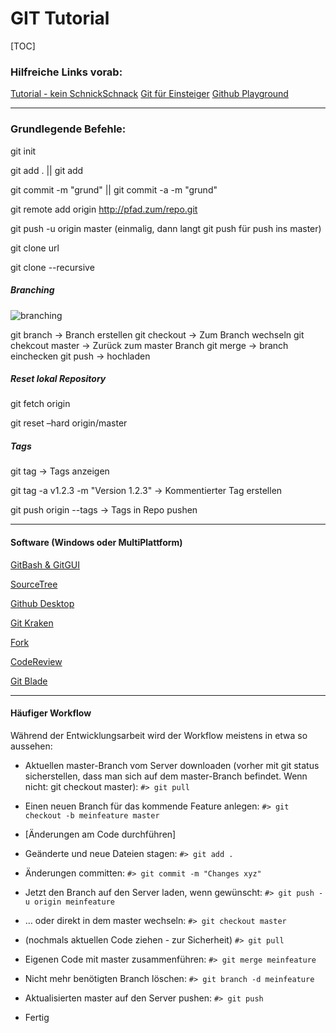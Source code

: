 # GIT Tutorial
[TOC]

### Hilfreiche Links vorab:

[Tutorial - kein SchnickSchnack](https://rogerdudler.github.io/git-guide/index.de.html)
[Git für Einsteiger](https://www.thewebhatesme.com/entwicklung/git-fuer-einsteiger/)
[Github Playground](https://try.github.io/)


---
### Grundlegende Befehle:

git init


git add . || git add <filename>


git commit -m "grund" || git commit -a -m "grund"


git remote add origin http://pfad.zum/repo.git


git push -u origin master (einmalig, dann langt git push für push ins master)


git clone url


git clone --recursive


##### Branching

![branching](https://rogerdudler.github.io/git-guide/img/branches.png)



git branch <branchname>		->		Branch erstellen
git checkout <branchname>	->		Zum Branch wechseln
git chekcout master			->		Zurück zum master Branch
git merge <branchname>		->		branch einchecken
git push					->		hochladen


##### Reset lokal Repository

git fetch origin

git reset –hard origin/master



##### Tags

git tag									->		Tags anzeigen

git tag -a v1.2.3 -m "Version 1.2.3"	->		Kommentierter Tag erstellen

git push origin --tags  				->		Tags in Repo pushen


---

#### Software (Windows oder MultiPlattform) ###

[GitBash & GitGUI](https://git-scm.com/download/win)

[SourceTree](https://www.sourcetreeapp.com/)

[Github Desktop](https://desktop.github.com/)

[Git Kraken](https://www.gitkraken.com/)

[Fork](https://git-fork.com/)

[CodeReview](https://github.com/FabriceSalvaire/CodeReview/)

[Git Blade](https://gitblade.com/)


---

#### Häufiger Workflow

Während der Entwicklungsarbeit wird der Workflow meistens in etwa so aussehen:

- Aktuellen master-Branch vom Server downloaden (vorher mit git status sicherstellen, dass man sich auf dem master-Branch befindet. Wenn nicht: git checkout master):
    `#> git pull`
- Einen neuen Branch für das kommende Feature anlegen:
    `#> git checkout -b meinfeature master`
- [Änderungen am Code durchführen]
- Geänderte und neue Dateien stagen:
    `#> git add .`
- Änderungen committen:
    `#> git commit -m "Changes xyz"`
- Jetzt den Branch auf den Server laden, wenn gewünscht:
    `#> git push -u origin meinfeature`
- … oder direkt in dem master wechseln:
    `#> git checkout master`
- (nochmals aktuellen Code ziehen - zur Sicherheit)
    `#> git pull`
- Eigenen Code mit master zusammenführen:
    `#> git merge meinfeature`
- Nicht mehr benötigten Branch löschen:
    `#> git branch -d meinfeature`
- Aktualisierten master auf den Server pushen:
    `#> git push`

- Fertig